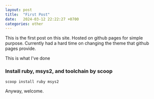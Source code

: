 ```yaml
---
layout: post
title:  "First Post"
date:   2024-03-12 22:22:27 +0700
categories: other
---
```

This is the first post on this site. Hosted on github pages for simple purpose. Currently had a hard time on changing the theme that github pages provide.

This is what I've done

### Install ruby, msys2, and toolchain by scoop

`scoop install ruby msys2`

Anyway, welcome.
